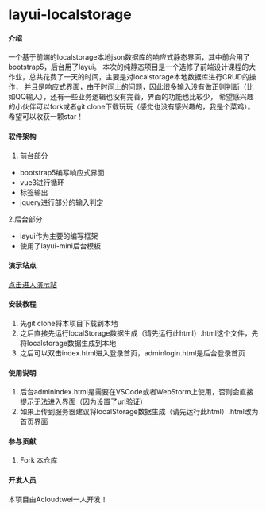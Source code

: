 # layui-localstorage

#### 介绍
一个基于前端的localstorage本地json数据库的响应式静态界面，其中前台用了bootstrap5，后台用了layui。
本次的纯静态项目是一个选修了前端设计课程的大作业，总共花费了一天的时间，主要是对localstorage本地数据库进行CRUD的操作，
并且是响应式界面，由于时间上的问题，因此很多输入没有做正则判断（比如QQ输入），还有一些业务逻辑也没有完善，界面的功能也比较少，
希望感兴趣的小伙伴可以fork或者git clone下载玩玩（感觉也没有感兴趣的，我是个菜鸡）。希望可以收获一颗star！

#### 软件架构
1. 前台部分

- bootstrap5编写响应式界面
- vue3进行循环<li>标签输出
- jquery进行部分的输入判定

2.后台部分

- layui作为主要的编写框架
- 使用了layui-mini后台模板


#### 演示站点
[点击进入演示站](http://1.14.226.170/)

#### 安装教程

1.  先git clone将本项目下载到本地
2.  之后直接先运行localStorage数据生成（请先运行此html）.html这个文件，先将localstorage数据生成到本地
3.  之后可以双击index.html进入登录首页，adminlogin.html是后台登录首页

#### 使用说明

1.  后台adminindex.html是需要在VSCode或者WebStorm上使用，否则会直接提示无法进入界面（因为设置了url验证）
2.  如果上传到服务器建议将localStorage数据生成（请先运行此html）.html改为首页界面

#### 参与贡献

1.  Fork 本仓库

#### 开发人员

本项目由Acloudtwei一人开发！
